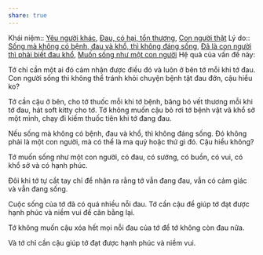 ```yaml
---
share: true
---
```

Khái niệm:: [Yêu người khác](../../T%E1%BB%AB%20%C4%91i%E1%BB%83n/Trung%20t%C3%ADnh/Y%C3%AAu%20ng%C6%B0%E1%BB%9Di%20kh%C3%A1c.md), [Đau, có hại, tổn thương](../../T%E1%BB%AB%20%C4%91i%E1%BB%83n/Trung%20t%C3%ADnh/%C4%90au,%20c%C3%B3%20h%E1%BA%A1i,%20t%E1%BB%95n%20th%C6%B0%C6%A1ng.md), [Con người thật](../../T%E1%BB%AB%20%C4%91i%E1%BB%83n/T%C3%ADch%20c%E1%BB%B1c/Con%20ng%C6%B0%E1%BB%9Di%20th%E1%BA%ADt.md)
Lý do:: [Sống mà không có bệnh, đau và khổ, thì không đáng sống](../Quy%20ch%E1%BA%A5t%20lu%E1%BA%ADn/S%E1%BB%91ng%20m%C3%A0%20kh%C3%B4ng%20c%C3%B3%20b%E1%BB%87nh,%20%C4%91au%20v%C3%A0%20kh%E1%BB%95,%20th%C3%AC%20kh%C3%B4ng%20%C4%91%C3%A1ng%20s%E1%BB%91ng.md), [Đã là con người thì phải biết đau khổ](../Quy%20ch%E1%BA%A5t%20lu%E1%BA%ADn/%C4%90%C3%A3%20l%C3%A0%20con%20ng%C6%B0%E1%BB%9Di%20th%C3%AC%20ph%E1%BA%A3i%20bi%E1%BA%BFt%20%C4%91au%20kh%E1%BB%95.md), [Muốn sống như một con người](../Khao%20kh%C3%A1t%20s%E1%BB%91ng%20t%C3%ADch%20c%E1%BB%B1c/Mu%E1%BB%91n%20s%E1%BB%91ng%20nh%C6%B0%20m%E1%BB%99t%20con%20ng%C6%B0%E1%BB%9Di.md)
Hệ quả của vấn đề này:


Tớ chỉ cần một ai đó cảm nhận được điều đó và luôn ở bên tớ mỗi khi tớ đau. Con người sống thì không thể tránh khỏi chuyện bệnh tật đau đớn, cậu hiểu ko?

Tớ cần cậu ở bên, cho tớ thuốc mỗi khi tớ bệnh, băng bó vết thương mỗi khi tớ đau, hát soft kitty cho tớ. Tớ không muốn cậu bỏ rơi tớ bệnh vật vã khổ sở một mình, chạy đi kiếm thuốc tiên khi tớ đang đau.

Nếu sống mà không có bệnh, đau và khổ, thì không đáng sống. Đó không phải là một con người, mà có thể là ma quỷ hoặc thứ gì đó. Cậu hiểu không?

Tớ muốn sống như một con người, có đau, có sướng, có buồn, có vui, có khổ sở và có hạnh phúc.

Đôi khi tớ tự cắt tay chỉ để nhận ra rằng tớ vẫn đang đau, vẫn có cảm giác và vẫn đang sống.

Cuộc sống của tớ đã có quá nhiều nỗi đau. Tớ cần cậu để giúp tớ đạt được hạnh phúc và niềm vui để cân bằng lại.

Tớ không muốn cậu xóa hết mọi nỗi đau của tớ để tớ không còn đau nữa.

Và tớ chỉ cần cậu giúp tớ đạt được hạnh phúc và niềm vui.
